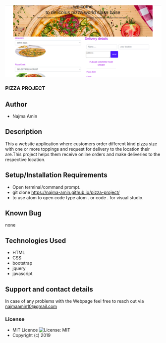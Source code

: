 <img src="images/screnshts.png">

### PIZZA PROJECT

## Author

- Najma Amin

## Description

This a website application where customers order different kind pizza size with one or more toppings and request for delivery to the location their are.This project helps them receive online orders and make deliveries to the respective location.

## Setup/Installation Requirements

- Open terminal/command prompt.
- git clone https://najma-amin.github.io/pizza-project/
- to use atom to open code type atom . or code . for visual studio.

## Known Bug

none

## Technologies Used

- HTML
- CSS
- bootstrap
- jquery
- javascript

## Support and contact details

In case of any problems with the Webpage feel free to reach out via najmaamin10@gmail.com

### License

- MIT Licence ![License: MIT](https://img.shields.io/badge/License-MIT-green.svg)
- Copyright (c) 2019
